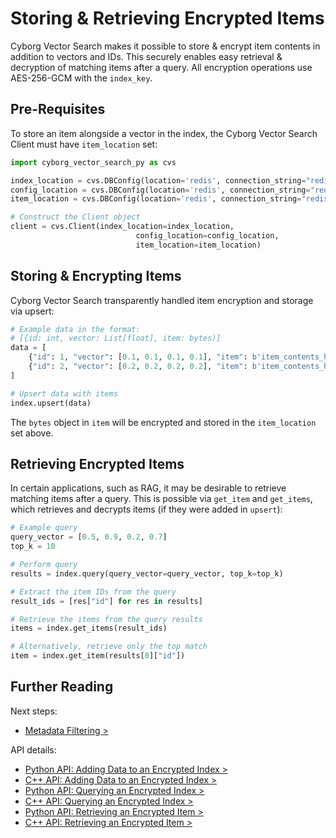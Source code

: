 # Storing & Retrieving Encrypted Items

Cyborg Vector Search makes it possible to store & encrypt item contents in addition to vectors and IDs. This securely enables easy retrieval & decryption of matching items after a query. All encryption operations use AES-256-GCM with the `index_key`.

## Pre-Requisites

To store an item alongside a vector in the index, the Cyborg Vector Search Client must have `item_location` set:

```python
import cyborg_vector_search_py as cvs

index_location = cvs.DBConfig(location='redis', connection_string="redis://localhost")
config_location = cvs.DBConfig(location='redis', connection_string="redis://localhost")
item_location = cvs.DBConfig(location='redis', connection_string="redis://localhost")

# Construct the Client object
client = cvs.Client(index_location=index_location, 
                            config_location=config_location,
                            item_location=item_location)
```

## Storing & Encrypting Items

Cyborg Vector Search transparently handled item encryption and storage via upsert:

```python
# Example data in the format:
# [{id: int, vector: List[float], item: bytes)]
data = [
    {"id": 1, "vector": [0.1, 0.1, 0.1, 0.1], "item": b'item_contents_here...'},
    {"id": 2, "vector": [0.2, 0.2, 0.2, 0.2], "item": b'item_contents_here...'}
]

# Upsert data with items
index.upsert(data)
```

The `bytes` object in `item` will be encrypted and stored in the `item_location` set above.

## Retrieving Encrypted Items

In certain applications, such as RAG, it may be desirable to retrieve matching items after a query. This is possible via `get_item` and `get_items`, which retrieves and decrypts items (if they were added in `upsert`):

```python
# Example query
query_vector = [0.5, 0.9, 0.2, 0.7]
top_k = 10

# Perform query
results = index.query(query_vector=query_vector, top_k=top_k)

# Extract the item IDs from the query
result_ids = [res["id"] for res in results]

# Retrieve the items from the query results
items = index.get_items(result_ids)

# Alternatively, retrieve only the top match
item = index.get_item(results[0]["id"])
```

## Further Reading

Next steps:

- [Metadata Filtering >](./3.3.metadata-filtering.md)

API details:

- [Python API: Adding Data to an Encrypted Index >](../../reference/python/py-api.md#upsert)
- [C++ API: Adding Data to an Encrypted Index >](../../reference/cpp/cpp-api.md#upsert)
- [Python API: Querying an Encrypted Index >](../../reference/python/py-api.md#query)
- [C++ API: Querying an Encrypted Index >](../../reference/cpp/cpp-api.md#query)
- [Python API: Retrieving an Encrypted Item >](../../reference/python/py-api.md#get-item)
- [C++ API: Retrieving an Encrypted Item >](../../reference/cpp/cpp-api.md#get-item)
